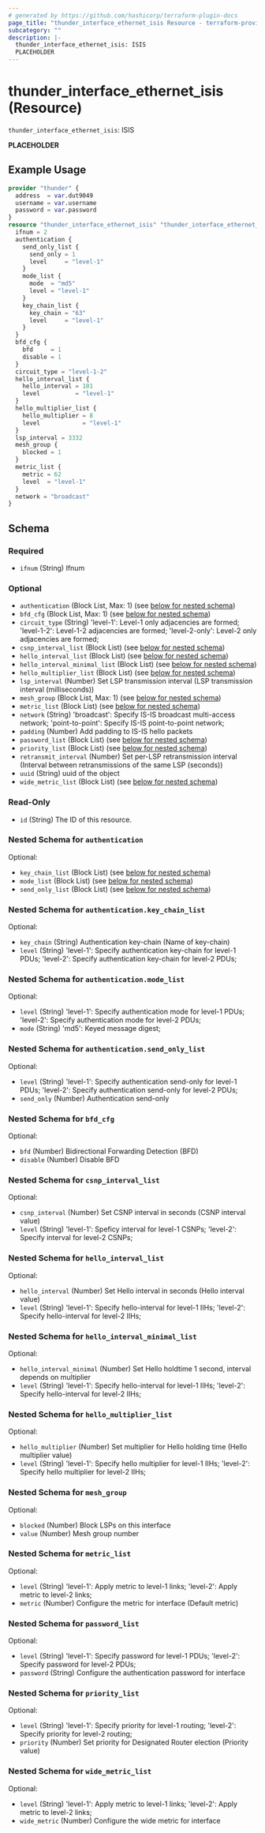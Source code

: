 ```yaml
---
# generated by https://github.com/hashicorp/terraform-plugin-docs
page_title: "thunder_interface_ethernet_isis Resource - terraform-provider-thunder"
subcategory: ""
description: |-
  thunder_interface_ethernet_isis: ISIS
  PLACEHOLDER
---
```


# thunder_interface_ethernet_isis (Resource)

`thunder_interface_ethernet_isis`: ISIS

__PLACEHOLDER__

## Example Usage

```terraform
provider "thunder" {
  address  = var.dut9049
  username = var.username
  password = var.password
}
resource "thunder_interface_ethernet_isis" "thunder_interface_ethernet_isis" {
  ifnum = 2
  authentication {
    send_only_list {
      send_only = 1
      level     = "level-1"
    }
    mode_list {
      mode  = "md5"
      level = "level-1"
    }
    key_chain_list {
      key_chain = "63"
      level     = "level-1"
    }
  }
  bfd_cfg {
    bfd     = 1
    disable = 1
  }
  circuit_type = "level-1-2"
  hello_interval_list {
    hello_interval = 101
    level          = "level-1"
  }
  hello_multiplier_list {
    hello_multiplier = 8
    level            = "level-1"
  }
  lsp_interval = 3332
  mesh_group {
    blocked = 1
  }
  metric_list {
    metric = 62
    level  = "level-1"
  }
  network = "broadcast"
}
```

<!-- schema generated by tfplugindocs -->
## Schema

### Required

- `ifnum` (String) Ifnum

### Optional

- `authentication` (Block List, Max: 1) (see [below for nested schema](#nestedblock--authentication))
- `bfd_cfg` (Block List, Max: 1) (see [below for nested schema](#nestedblock--bfd_cfg))
- `circuit_type` (String) 'level-1': Level-1 only adjacencies are formed; 'level-1-2': Level-1-2 adjacencies are formed; 'level-2-only': Level-2 only adjacencies are formed;
- `csnp_interval_list` (Block List) (see [below for nested schema](#nestedblock--csnp_interval_list))
- `hello_interval_list` (Block List) (see [below for nested schema](#nestedblock--hello_interval_list))
- `hello_interval_minimal_list` (Block List) (see [below for nested schema](#nestedblock--hello_interval_minimal_list))
- `hello_multiplier_list` (Block List) (see [below for nested schema](#nestedblock--hello_multiplier_list))
- `lsp_interval` (Number) Set LSP transmission interval (LSP transmission interval (milliseconds))
- `mesh_group` (Block List, Max: 1) (see [below for nested schema](#nestedblock--mesh_group))
- `metric_list` (Block List) (see [below for nested schema](#nestedblock--metric_list))
- `network` (String) 'broadcast': Specify IS-IS broadcast multi-access network; 'point-to-point': Specify IS-IS point-to-point network;
- `padding` (Number) Add padding to IS-IS hello packets
- `password_list` (Block List) (see [below for nested schema](#nestedblock--password_list))
- `priority_list` (Block List) (see [below for nested schema](#nestedblock--priority_list))
- `retransmit_interval` (Number) Set per-LSP retransmission interval (Interval between retransmissions of the same LSP (seconds))
- `uuid` (String) uuid of the object
- `wide_metric_list` (Block List) (see [below for nested schema](#nestedblock--wide_metric_list))

### Read-Only

- `id` (String) The ID of this resource.

<a id="nestedblock--authentication"></a>
### Nested Schema for `authentication`

Optional:

- `key_chain_list` (Block List) (see [below for nested schema](#nestedblock--authentication--key_chain_list))
- `mode_list` (Block List) (see [below for nested schema](#nestedblock--authentication--mode_list))
- `send_only_list` (Block List) (see [below for nested schema](#nestedblock--authentication--send_only_list))

<a id="nestedblock--authentication--key_chain_list"></a>
### Nested Schema for `authentication.key_chain_list`

Optional:

- `key_chain` (String) Authentication key-chain (Name of key-chain)
- `level` (String) 'level-1': Specify authentication key-chain for level-1 PDUs; 'level-2': Specify authentication key-chain for level-2 PDUs;


<a id="nestedblock--authentication--mode_list"></a>
### Nested Schema for `authentication.mode_list`

Optional:

- `level` (String) 'level-1': Specify authentication mode for level-1 PDUs; 'level-2': Specify authentication mode for level-2 PDUs;
- `mode` (String) 'md5': Keyed message digest;


<a id="nestedblock--authentication--send_only_list"></a>
### Nested Schema for `authentication.send_only_list`

Optional:

- `level` (String) 'level-1': Specify authentication send-only for level-1 PDUs; 'level-2': Specify authentication send-only for level-2 PDUs;
- `send_only` (Number) Authentication send-only



<a id="nestedblock--bfd_cfg"></a>
### Nested Schema for `bfd_cfg`

Optional:

- `bfd` (Number) Bidirectional Forwarding Detection (BFD)
- `disable` (Number) Disable BFD


<a id="nestedblock--csnp_interval_list"></a>
### Nested Schema for `csnp_interval_list`

Optional:

- `csnp_interval` (Number) Set CSNP interval in seconds (CSNP interval value)
- `level` (String) 'level-1': Speficy interval for level-1 CSNPs; 'level-2': Specify interval for level-2 CSNPs;


<a id="nestedblock--hello_interval_list"></a>
### Nested Schema for `hello_interval_list`

Optional:

- `hello_interval` (Number) Set Hello interval in seconds (Hello interval value)
- `level` (String) 'level-1': Specify hello-interval for level-1 IIHs; 'level-2': Specify hello-interval for level-2 IIHs;


<a id="nestedblock--hello_interval_minimal_list"></a>
### Nested Schema for `hello_interval_minimal_list`

Optional:

- `hello_interval_minimal` (Number) Set Hello holdtime 1 second, interval depends on multiplier
- `level` (String) 'level-1': Specify hello-interval for level-1 IIHs; 'level-2': Specify hello-interval for level-2 IIHs;


<a id="nestedblock--hello_multiplier_list"></a>
### Nested Schema for `hello_multiplier_list`

Optional:

- `hello_multiplier` (Number) Set multiplier for Hello holding time (Hello multiplier value)
- `level` (String) 'level-1': Specify hello multiplier for level-1 IIHs; 'level-2': Specify hello multiplier for level-2 IIHs;


<a id="nestedblock--mesh_group"></a>
### Nested Schema for `mesh_group`

Optional:

- `blocked` (Number) Block LSPs on this interface
- `value` (Number) Mesh group number


<a id="nestedblock--metric_list"></a>
### Nested Schema for `metric_list`

Optional:

- `level` (String) 'level-1': Apply metric to level-1 links; 'level-2': Apply metric to level-2 links;
- `metric` (Number) Configure the metric for interface (Default metric)


<a id="nestedblock--password_list"></a>
### Nested Schema for `password_list`

Optional:

- `level` (String) 'level-1': Specify password for level-1 PDUs; 'level-2': Specify password for level-2 PDUs;
- `password` (String) Configure the authentication password for interface


<a id="nestedblock--priority_list"></a>
### Nested Schema for `priority_list`

Optional:

- `level` (String) 'level-1': Specify priority for level-1 routing; 'level-2': Specify priority for level-2 routing;
- `priority` (Number) Set priority for Designated Router election (Priority value)


<a id="nestedblock--wide_metric_list"></a>
### Nested Schema for `wide_metric_list`

Optional:

- `level` (String) 'level-1': Apply metric to level-1 links; 'level-2': Apply metric to level-2 links;
- `wide_metric` (Number) Configure the wide metric for interface


